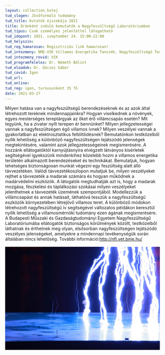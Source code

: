 ```yaml
---
layout: collection_kutej
tud_slogen: Jövőformáló tudomány
tud_title: Kutatók éjszakája 2021
title: Óránként induló bemutatók a Nagyfeszültségű Laboratóriumban
tud_tipus: Csak személyes jelenléttel látogatható
tud_idopont: 2021. szeptember 24. 15:00-22:00
tud_helyszin:
tud_reg_hamarosan: Regisztrciós link hamarosan!
tud_intezmeny: BME-VIK Villamos Energetika Tanszék, Nagyfeszültségű Technika és Berendezések Csoport
tud_intezmeny_rovid: VIK
tud_programfelelos: Dr. Németh Bálint
tud_eloadok: Dr. Göcsei Gábor
tud_covid: Igen
tud_url:
tud_online:
tud_reg: igen, turnusunként 35 fő
date: 2021-03-27
---
```


Milyen hatása van a nagyfeszültségű berendezéseknek és az azok által létrehozott tereknek mindennapjainkra? Hogyan viselkednek a növények, egyes mesterséges tereptárgyak az őket érő villámcsapás esetén? Mit tegyünk, ha a zivatar nyílt terepen ér bennünket? Milyen jellegzetességei vannak a nagyfeszültségen égő villamos ívnek? Milyen veszélyei vannak a gyakorlatban az elektrosztatikus feltöltődésnek? Bemutatónkon testközelből nyílik lehetőség a különböző nagyfeszültségen lejátszódó jelenségek megtekintésére, valamint azok jellegzetességeinek megismerésére. A hozzánk ellátogatóktól karnyújtásnyira elvégzett látványos kísérletek segítségével igyekszünk mindenkihez közelebb hozni a villamos energetika területén alkalmazott berendezéseket és technikákat. Bemutatjuk, hogyan lehetséges biztonságosan munkát végezni egy feszültség alatt álló távvezetéken. Valódi távvezetékoszlopon mutatjuk be, milyen veszélyeket rejthet a távvezeték a madarak számára és hogyan működnek a madárvédelmi eszközök. A látogatók megtudhatják azt is, hogy a madarak mozgása, fészkelési és táplálkozási szokásai milyen veszélyeket jelenthetnek a távvezeték üzemének szempontjából. Modellezzük a villámcsapást és annak hatásait, láthatóvá tesszük a nagyfeszültségű eszközök környezetében létrejövő villamos teret. A különböző módokon létrehozott nagyfeszültségű ív segítségével változatos példákon keresztül nyílik lehetőség a villamosmérnöki tudomány ezen ágának megismerésére. A Budapesti Műszaki és Gazdaságtudományi Egyetem Nagyfeszültségű Laboratóriumába ellátogatók biztonságos körülmények között, testközelből láthatnak és érthetnek meg olyan, elsősorban nagyfeszültségen lejátszódó veszélyes jelenségeket, amelyekre a mindennapi tevékenységük során általában nincs lehetőség. További információ:<a href ="http://nfl.vet.bme.hu/" target="_blank">http://nfl.vet.bme.hu/</a><br><br>
<img src="images/nfl.jpg" max-width="500" class="center"> 

